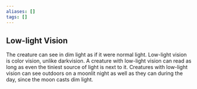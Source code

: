 ```yaml
---
aliases: []
tags: []
---
```


## Low-light Vision

The creature can see in dim light as if it were normal light. Low-light vision is color vision, unlike darkvision. A creature with low-light vision can read as long as even the tiniest source of light is next to it. Creatures with low-light vision can see outdoors on a moonlit night as well as they can during the day, since the moon casts dim light.